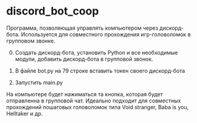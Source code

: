 # discord_bot_coop
Программа, позволяющая управлять компьютером через дискорд-бота. Используется для совместного прохождения игр-головоломок в групповом звонке.

0) Создать дискорд-бота, установить Python и все необходимые модули, добавить дискорд-бота в групповой звонок.

1) В файле bot.py на 79 строке вставить токен своего дискорд-бота

2) Запустить main.py

На компьютере будет нажиматься та кнопка, которая будет отправленна в групповой чат. Идеально подходит для совместных прохождений пошаговых головоломок типа Void stranger, Baba is you, Helltaker и др.
